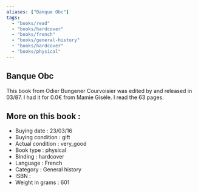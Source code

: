 ```yaml
---
aliases: ["Banque Obc"] 
tags: 
  - "books/read" 
  - "books/hardcover" 
  - "books/french"
  - "books/general-history"
  - "books/hardcover"
  - "books/physical"
---
```



## Banque Obc
This book from Odier Bungener Courvoisier was edited by  and released in 03/87. I had it for 0.0€ from Mamie Gisèle. I read the 63 pages.

## More on this book :
- Buying date : 23/03/16
- Buying condition : gift
- Actual condition : very_good
- Book type : physical
- Binding : hardcover
- Language : French
- Category : General history
- ISBN : 
- Weight in grams : 601
